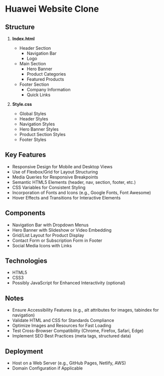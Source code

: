 # Huawei Website Clone

## Structure

1. **Index.html**
   - Header Section
     - Navigation Bar
     - Logo
   - Main Section
     - Hero Banner
     - Product Categories
     - Featured Products
   - Footer Section
     - Company Information
     - Quick Links

2. **Style.css**
   - Global Styles
   - Header Styles
   - Navigation Styles
   - Hero Banner Styles
   - Product Section Styles
   - Footer Styles

## Key Features

- Responsive Design for Mobile and Desktop Views
- Use of Flexbox/Grid for Layout Structuring
- Media Queries for Responsive Breakpoints
- Semantic HTML5 Elements (header, nav, section, footer, etc.)
- CSS Variables for Consistent Styling
- Incorporation of Fonts and Icons (e.g., Google Fonts, Font Awesome)
- Hover Effects and Transitions for Interactive Elements

## Components

- Navigation Bar with Dropdown Menus
- Hero Banner with Slideshow or Video Embedding
- Grid/List Layout for Product Display
- Contact Form or Subscription Form in Footer
- Social Media Icons with Links

## Technologies

- HTML5
- CSS3
- Possibly JavaScript for Enhanced Interactivity (optional)

## Notes

- Ensure Accessibility Features (e.g., alt attributes for images, tabindex for navigation)
- Validate HTML and CSS for Standards Compliance
- Optimize Images and Resources for Fast Loading
- Test Cross-Browser Compatibility (Chrome, Firefox, Safari, Edge)
- Implement SEO Best Practices (meta tags, structured data)

## Deployment

- Host on a Web Server (e.g., GitHub Pages, Netlify, AWS)
- Domain Configuration if Applicable
